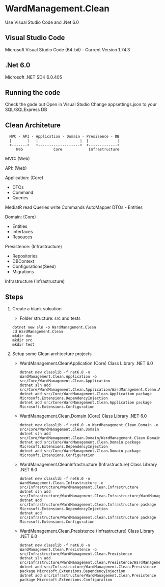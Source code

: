# WardManagement.Clean
 Use Visual Studio Code and .Net 6.0

## Visual Studio Code
 Microsoft Visual Studio Code (64-bit) - Current
 Version 1.74.3

## .Net 6.0
 Microsoft .NET SDK 6.0.405

## Running the code
 Check the gode out
 Open in Visual Studio
 Change appsettings.json to your SQL/SQLExpress DB

 ## Clean Architeture

``` 
  MVC - API - Application - Domain - Presisence - DB
  |       |   |                   |  |             |
  +-------+   +-------------------+  +-------------+
     Web              Core            Infrastructure
```
  MVC: (Web)

  API: (Web)

  Application: (Core)
  - DTOs
  - Command
  - Queries

  MediatR
  read Queries
  write Commands
  AutoMapper
  DTOs - Entities

  Domain: (Core)
  - Entities
  - Interfaces
  - Resouces

  Presistence: (Infrastructure)
  - Repositories
  - DBContext
  - Configurations(Seed)
  - Migrations

  Infrastructure (Infrastructure)


 ## Steps

 1. Create a blank soloution
    - Folder structure: src and tests
    ```
    dotnet new sln -o WardManagement.Clean
    cd WardManagement.Clean
    mkdir doc
    mkdir src
    mkdir test
    ```    

 2. Setup some Clean archtecture projects
    - WardManagement.CleanApplication (Core)
       Class Library .NET 6.0
       ```
       dotnet new classlib -f net6.0 -n WardManagement.Clean.Application -o src/Core/WardManagement.Clean.Application
       dotnet sln add src/Core/WardManagement.Clean.Application/WardManagement.Clean.Application.csproj
       dotnet add src/Core/WardManagement.Clean.Application package Microsoft.Extensions.DependencyInjection
       dotnet add src/Core/WardManagement.Clean.Application package Microsoft.Extensions.Configuration
       ```
    - WardManagement.Clean.Domain (Core)
       Class Library .NET 6.0
       ```
       dotnet new classlib -f net6.0 -n WardManagement.Clean.Domain -o src/Core/WardManagement.Clean.Domain
       dotnet sln add src/Core/WardManagement.Clean.Domain/WardManagement.Clean.Domain.csproj
       dotnet add src/Core/WardManagement.Clean.Domain package Microsoft.Extensions.DependencyInjection
       dotnet add src/Core/WardManagement.Clean.Domain package Microsoft.Extensions.Configuration
       ```       
    - WardManagement.CleanInfrastructure (Infrastructure)
       Class Library .NET 6.0
       ```
       dotnet new classlib -f net6.0 -n WardManagement.Clean.Infrastructure -o src/Infrastructure/WardManagement.Clean.Infrastructure
       dotnet sln add src/Infrastructure/WardManagement.Clean.Infrastructure/WardManagement.Clean.Infrastructure.csproj
       dotnet add src/Infrastructure/WardManagement.Clean.Infrastructure package Microsoft.Extensions.DependencyInjection
       dotnet add src/Infrastructure/WardManagement.Clean.Infrastructure package Microsoft.Extensions.Configuration
       ```              
    - WardManagement.Clean.Presistence (Infrastructure)
       Class Library .NET 6.0
       ```
       dotnet new classlib -f net6.0 -n WardManagement.Clean.Presistence -o src/Infrastructure/WardManagement.Clean.Presistence
       dotnet sln add src/Infrastructure/WardManagement.Clean.Presistence/WardManagement.Clean.Presistence.csproj
       dotnet add src/Infrastructure/WardManagement.Clean.Presistence package Microsoft.Extensions.DependencyInjection
       dotnet add src/Infrastructure/WardManagement.Clean.Presistence package Microsoft.Extensions.Configuration
       ```   




















       
